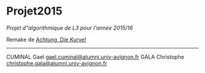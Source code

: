 Projet2015
=======
*Projet d"algorithmique de L3 pour l'année 2015/16*

Remake de [Achtung, Die Kurve!](https://en.wikipedia.org/wiki/Achtung,_die_Kurve!)

-----------------------------------------------------------------------

CUMINAL Gael gael.cuminal@alumni.univ-avignon.fr
GALA Christophe christophe.gala@alumni.univ-avignon.fr
